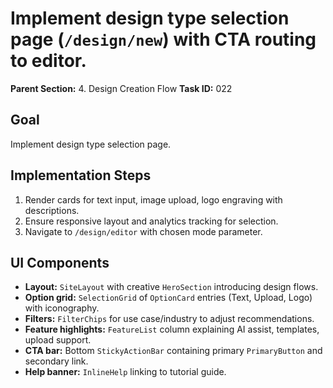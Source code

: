 # Implement design type selection page (`/design/new`) with CTA routing to editor.

**Parent Section:** 4. Design Creation Flow
**Task ID:** 022

## Goal
Implement design type selection page.

## Implementation Steps
1. Render cards for text input, image upload, logo engraving with descriptions.
2. Ensure responsive layout and analytics tracking for selection.
3. Navigate to `/design/editor` with chosen mode parameter.

## UI Components
- **Layout:** `SiteLayout` with creative `HeroSection` introducing design flows.
- **Option grid:** `SelectionGrid` of `OptionCard` entries (Text, Upload, Logo) with iconography.
- **Filters:** `FilterChips` for use case/industry to adjust recommendations.
- **Feature highlights:** `FeatureList` column explaining AI assist, templates, upload support.
- **CTA bar:** Bottom `StickyActionBar` containing primary `PrimaryButton` and secondary link.
- **Help banner:** `InlineHelp` linking to tutorial guide.
